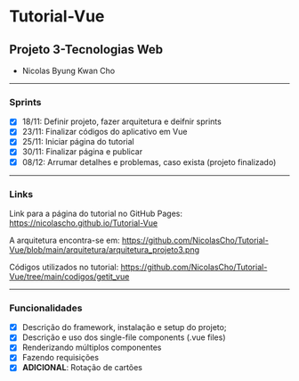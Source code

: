 # Tutorial-Vue
## Projeto 3-Tecnologias Web

- Nicolas Byung Kwan Cho

---
### Sprints
- [X] 18/11: Definir projeto, fazer arquitetura e deifnir sprints
- [X] 23/11: Finalizar códigos do aplicativo em Vue
- [X] 25/11: Iniciar página do tutorial
- [X] 30/11: Finalizar página e publicar
- [X] 08/12: Arrumar detalhes e problemas, caso exista (projeto finalizado)

--- 
### Links
Link para a página do tutorial no GitHub Pages: https://nicolascho.github.io/Tutorial-Vue

A arquitetura encontra-se em: https://github.com/NicolasCho/Tutorial-Vue/blob/main/arquitetura/arquitetura_projeto3.png

Códigos utilizados no tutorial: https://github.com/NicolasCho/Tutorial-Vue/tree/main/codigos/getit_vue

---
### Funcionalidades

- [X] Descrição do framework, instalação e setup do projeto;
- [X] Descrição e uso dos single-file components (.vue files)
- [X] Renderizando múltiplos componentes
- [X] Fazendo requisições
- [X] **ADICIONAL**: Rotação de cartões